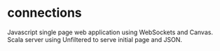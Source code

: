 connections
===========

Javascript single page web application using WebSockets and Canvas. Scala server using Unfiltered to serve initial page and JSON.